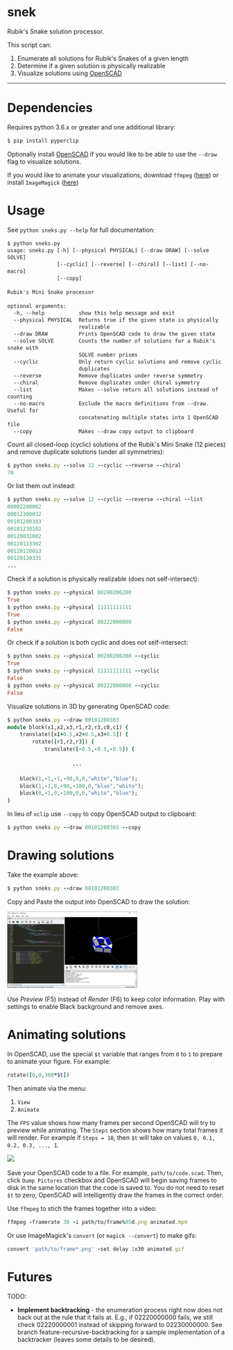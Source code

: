 # snek
Rubik's Snake solution processor.

This script can:

1. Enumerate all solutions for Rubik's Snakes of a given length
2. Determine if a given solution is physically realizable
3. Visualize solutions using [OpenSCAD](https://www.openscad.org/)

---

# Dependencies

Requires python 3.6.x or greater and one additional library:

```ruby
$ pip install pyperclip
```

Optionally install [OpenSCAD](https://www.openscad.org/) if you would like to be able to use the `--draw` flag to visualize solutions.

If you would like to animate your visualizations, download  `ffmpeg` ([here](https://www.ffmpeg.org/)) or install `ImageMagick` ([here](https://imagemagick.org/script/download.php))

# Usage

See `python sneks.py --help` for full documentation:

```
$ python sneks.py
usage: sneks.py [-h] [--physical PHYSICAL] [--draw DRAW] [--solve SOLVE]
                [--cyclic] [--reverse] [--chiral] [--list] [--no-macro]
                [--copy]

Rubik's Mini Snake processor

optional arguments:
  -h, --help           show this help message and exit
  --physical PHYSICAL  Returns true if the given state is physically
                       realizable
  --draw DRAW          Prints OpenSCAD code to draw the given state
  --solve SOLVE        Counts the number of solutions for a Rubik's snake with
                       SOLVE number prisms
  --cyclic             Only return cyclic solutions and remove cyclic
                       duplicates
  --reverse            Remove duplicates under reverse symmetry
  --chiral             Remove duplicates under chiral symmetry
  --list               Makes --solve return all solutions instead of counting
  --no-macro           Exclude the macro definitions from --draw. Useful for
                       concatenating multiple states into 1 OpenSCAD file
  --copy               Makes --draw copy output to clipboard
```

Count all closed-loop (cyclic) solutions of the Rubik's Mini Snake (12 pieces) and remove duplicate solutions (under all symmetries):

```ruby
$ python sneks.py --solve 12 --cyclic --reverse --chiral
70
```

Or list them out instead:

```ruby
$ python sneks.py --solve 12 --cyclic --reverse --chiral --list
00002200002
00012300032
00101200303
00101230102
00120031002
00120113302
00120120013
00120120331
...
```

Check if a solution is physically realizable (does not self-intersect):

```ruby
$ python sneks.py --physical 00200200200
True
$ python sneks.py --physical 11111111111
True
$ python sneks.py --physical 00222000000
False
```

Or check if a solution is both cyclic and does not self-intersect:

```ruby
$ python sneks.py --physical 00200200200 --cyclic
True
$ python sneks.py --physical 11111111111 --cyclic
False
$ python sneks.py --physical 00222000000 --cyclic
False
```

Visualize solutions in 3D by generating OpenSCAD code:

```ruby
$ python sneks.py --draw 00101200303
module block(x1,x2,x3,r1,r2,r3,c0,c1) {
    translate([x1+0.5,x2+0.5,x3+0.5]) {
        rotate([r1,r2,r3]) {
            translate([-0.5,-0.5,-0.5]) {

                     ...

    block(1,-1,-1,-90,0,0,"white","blue");
    block(1,-1,0,-90,-180,0,"blue","white");
    block(0,-1,0,-180,0,0,"white","blue");
}

```

In lieu of `xclip` use `--copy` to copy OpenSCAD output to clipboard:

```ruby
$ python sneks.py --draw 00101200303 --copy
```

# Drawing solutions

Take the example above:

```ruby
$ python sneks.py --draw 00101200303
```

Copy and Paste the output into OpenSCAD to draw the solution:

<img src="examples/drawing-sample.png" width="300px"/>

Use *Preview* (F5) instead of *Render* (F6) to keep color information. Play with settings to enable Black background and remove axes.

# Animating solutions

In OpenSCAD, use the special `$t` variable that ranges from `0` to `1` to prepare to animate your figure. For example:

```ruby
rotate([0,0,360*$t])
```

Then animate via the menu:

1. `View`
2. `Animate`

The `FPS` value shows how many frames per second OpenSCAD will try to preview while animating. The `Steps` section shows how many total frames it will render. For example if `Steps = 10`, then `$t` will take on values `0, 0.1, 0.2, 0.3, ..., 1`.

<img src="examples/animated-sample.gif" width="300px"/>

Save your OpenSCAD code to a file. For example, `path/to/code.scad`. Then, click `Dump Pictures` checkbox and OpenSCAD will begin saving frames to disk in the same location that the code is saved to. You do not need to reset `$t` to zero, OpenSCAD will intelligently draw the frames in the correct order.

Use `ffmpeg` to stich the frames together into a video:

```ruby
ffmpeg -framerate 30 -i path/to/frame%05d.png animated.mp4
```

Or use ImageMagick's `convert` (or `magick --convert`) to make gifs:

```ruby
convert 'path/to/frame*.png' -set delay 1x30 animated.gif
```

# Futures

TODO:

- **Implement backtracking** - the enumeration process right now does not back out at the rule that it fails at. E.g., if 02220000000 fails, we still check 02220000001 instead of skipping forward to 02230000000. See branch feature-recursive-backtracking for a sample implementation of a backtracker (leaves some details to be desired).